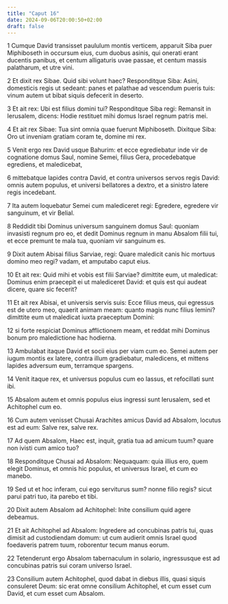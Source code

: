 ```yaml
---
title: "Caput 16"
date: 2024-09-06T20:00:50+02:00
draft: false
---
```



1 Cumque David transisset paululum montis verticem, apparuit Siba puer Miphiboseth in occursum eius, cum duobus asinis, qui onerati erant ducentis panibus, et centum alligaturis uvae passae, et centum massis palatharum, et utre vini.

2 Et dixit rex Sibae. Quid sibi volunt haec? Responditque Siba: Asini, domesticis regis ut sedeant: panes et palathae ad vescendum pueris tuis: vinum autem ut bibat siquis defecerit in deserto.

3 Et ait rex: Ubi est filius domini tui? Responditque Siba regi: Remansit in Ierusalem, dicens: Hodie restituet mihi domus Israel regnum patris mei.

4 Et ait rex Sibae: Tua sint omnia quae fuerunt Miphiboseth. Dixitque Siba: Oro ut inveniam gratiam coram te, domine mi rex.

5 Venit ergo rex David usque Bahurim: et ecce egrediebatur inde vir de cognatione domus Saul, nomine Semei, filius Gera, procedebatque egrediens, et maledicebat,

6 mittebatque lapides contra David, et contra universos servos regis David: omnis autem populus, et universi bellatores a dextro, et a sinistro latere regis incedebant.

7 Ita autem loquebatur Semei cum malediceret regi: Egredere, egredere vir sanguinum, et vir Belial.

8 Reddidit tibi Dominus universum sanguinem domus Saul: quoniam invasisti regnum pro eo, et dedit Dominus regnum in manu Absalom filii tui, et ecce premunt te mala tua, quoniam vir sanguinum es.

9 Dixit autem Abisai filius Sarviae, regi: Quare maledicit canis hic mortuus domino meo regi? vadam, et amputabo caput eius.

10 Et ait rex: Quid mihi et vobis est filii Sarviae? dimittite eum, ut maledicat: Dominus enim praecepit ei ut malediceret David: et quis est qui audeat dicere, quare sic fecerit?

11 Et ait rex Abisai, et universis servis suis: Ecce filius meus, qui egressus est de utero meo, quaerit animam meam: quanto magis nunc filius Iemini? dimittite eum ut maledicat iuxta praeceptum Domini:

12 si forte respiciat Dominus afflictionem meam, et reddat mihi Dominus bonum pro maledictione hac hodierna.

13 Ambulabat itaque David et socii eius per viam cum eo. Semei autem per iugum montis ex latere, contra illum gradiebatur, maledicens, et mittens lapides adversum eum, terramque spargens.

14 Venit itaque rex, et universus populus cum eo lassus, et refocillati sunt ibi.

15 Absalom autem et omnis populus eius ingressi sunt Ierusalem, sed et Achitophel cum eo.

16 Cum autem venisset Chusai Arachites amicus David ad Absalom, locutus est ad eum: Salve rex, salve rex.

17 Ad quem Absalom, Haec est, inquit, gratia tua ad amicum tuum? quare non ivisti cum amico tuo?

18 Responditque Chusai ad Absalom: Nequaquam: quia illius ero, quem elegit Dominus, et omnis hic populus, et universus Israel, et cum eo manebo.

19 Sed ut et hoc inferam, cui ego serviturus sum? nonne filio regis? sicut parui patri tuo, ita parebo et tibi.

20 Dixit autem Absalom ad Achitophel: Inite consilium quid agere debeamus.

21 Et ait Achitophel ad Absalom: Ingredere ad concubinas patris tui, quas dimisit ad custodiendam domum: ut cum audierit omnis Israel quod foedaveris patrem tuum, roborentur tecum manus eorum.

22 Tetenderunt ergo Absalom tabernaculum in solario, ingressusque est ad concubinas patris sui coram universo Israel.

23 Consilium autem Achitophel, quod dabat in diebus illis, quasi siquis consuleret Deum: sic erat omne consilium Achitophel, et cum esset cum David, et cum esset cum Absalom.

